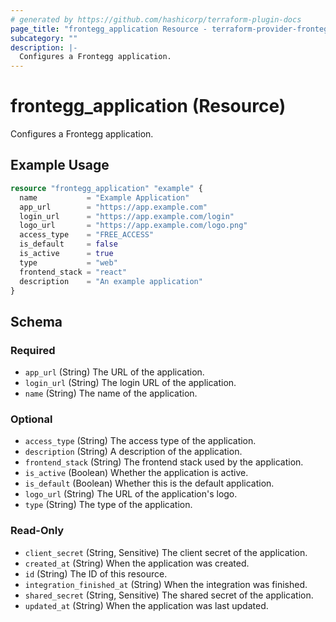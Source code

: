 ```yaml
---
# generated by https://github.com/hashicorp/terraform-plugin-docs
page_title: "frontegg_application Resource - terraform-provider-frontegg"
subcategory: ""
description: |-
  Configures a Frontegg application.
---
```


# frontegg_application (Resource)

Configures a Frontegg application.

## Example Usage

```terraform
resource "frontegg_application" "example" {
  name           = "Example Application"
  app_url        = "https://app.example.com"
  login_url      = "https://app.example.com/login"
  logo_url       = "https://app.example.com/logo.png"
  access_type    = "FREE_ACCESS"
  is_default     = false
  is_active      = true
  type           = "web"
  frontend_stack = "react"
  description    = "An example application"
}
```

<!-- schema generated by tfplugindocs -->
## Schema

### Required

- `app_url` (String) The URL of the application.
- `login_url` (String) The login URL of the application.
- `name` (String) The name of the application.

### Optional

- `access_type` (String) The access type of the application.
- `description` (String) A description of the application.
- `frontend_stack` (String) The frontend stack used by the application.
- `is_active` (Boolean) Whether the application is active.
- `is_default` (Boolean) Whether this is the default application.
- `logo_url` (String) The URL of the application's logo.
- `type` (String) The type of the application.

### Read-Only

- `client_secret` (String, Sensitive) The client secret of the application.
- `created_at` (String) When the application was created.
- `id` (String) The ID of this resource.
- `integration_finished_at` (String) When the integration was finished.
- `shared_secret` (String, Sensitive) The shared secret of the application.
- `updated_at` (String) When the application was last updated.
